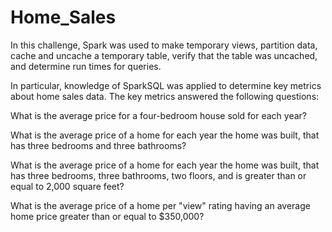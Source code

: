 # Home_Sales

In this challenge, Spark was used to make temporary views, partition data, cache and uncache a temporary table, verify that the table was uncached, and determine run times for queries.

In particular, knowledge of SparkSQL was applied to determine key metrics about home sales data. The key metrics answered the following questions:

What is the average price for a four-bedroom house sold for each year?

What is the average price of a home for each year the home was built, that has three bedrooms and three bathrooms?

What is the average price of a home for each year the home was built, that has three bedrooms, three bathrooms, two floors, and is greater than or equal to 2,000 square feet?

What is the average price of a home per "view" rating having an average home price greater than or equal to $350,000?